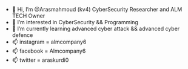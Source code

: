 - 👋 Hi, I’m @Arasmahmoud (kv4) CyberSecurity Researcher and ALM TECH Owner
- 👀 I’m interested in CyberSecurity && Programming
- 🌱 I’m currently learning advanced cyber attack && advanced cyber defence
- 📫 instagram = almcompany6 
- 📫 facebook = Almcompany6
- 📫 twitter = araskurdi0
